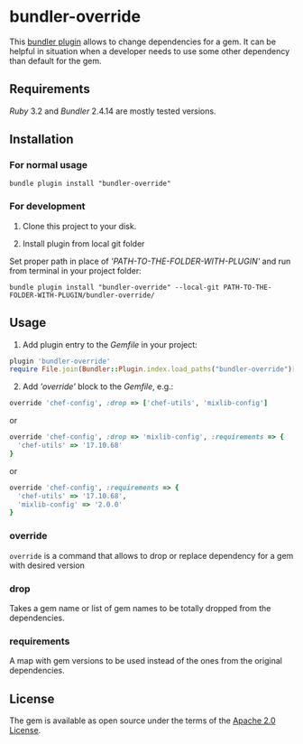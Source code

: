 # bundler-override

This [bundler plugin](https://bundler.io/guides/bundler_plugins.html) allows to change dependencies for a gem.
It can be helpful in situation when a developer needs to use some other dependency than default for the gem.

## Requirements

_Ruby_ 3.2 and _Bundler_ 2.4.14 are mostly tested versions.

## Installation

### For normal usage
~~~console
bundle plugin install "bundler-override"
~~~

### For development
1. Clone this project to your disk.

2. Install plugin from local git folder

Set proper path in place of _'PATH-TO-THE-FOLDER-WITH-PLUGIN'_ and run from terminal in your project folder:

~~~console
bundle plugin install "bundler-override" --local-git PATH-TO-THE-FOLDER-WITH-PLUGIN/bundler-override/
~~~

## Usage

1. Add plugin entry to the _Gemfile_ in your project:

~~~ruby
plugin 'bundler-override'
require File.join(Bundler::Plugin.index.load_paths("bundler-override")[0], "bundler-override") rescue nil
~~~

2. Add _'override'_ block to the _Gemfile_, e.g.:

~~~ruby
override 'chef-config', :drop => ['chef-utils', 'mixlib-config']
~~~

or

~~~ruby
override 'chef-config', :drop => 'mixlib-config', :requirements => {
  'chef-utils' => '17.10.68'
}
~~~

or

~~~ruby
override 'chef-config', :requirements => {
  'chef-utils' => '17.10.68',
  'mixlib-config' => '2.0.0'
}
~~~

### override

`override` is a command that allows to drop or replace dependency for a gem with desired version

### drop

Takes a gem name or list of gem names to be totally dropped from the dependencies.

### requirements

A map with gem versions to be used instead of the ones from the original dependencies.

## License

The gem is available as open source under the terms of
the [Apache 2.0 License](https://github.com/tarnowsc/bundler-override/blob/main/LICENSE).
